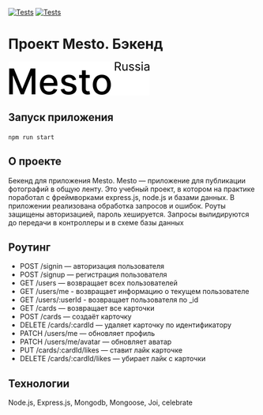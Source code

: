 [![Tests](https://github.com/mtsoy123/express-mesto-gha/actions/workflows/tests-13-sprint.yml/badge.svg)](https://github.com/mtsoy123/express-mesto-gha/actions/workflows/tests-13-sprint.yml) [![Tests](https://github.com/mtsoy123/express-mesto-gha/actions/workflows/tests-14-sprint.yml/badge.svg)](https://github.com/mtsoy123/express-mesto-gha/actions/workflows/tests-14-sprint.yml)

# Проект Mesto. Бэкенд
![logo](https://github.com/mtsoy123/react-mesto-auth/blob/main/src/images/logoDark.svg)


## Запуск приложения
`npm run start`

## О проекте
Бекенд для приложения Mesto. Mesto — приложение для публикации фотографий в общую ленту. Это учебный проект, в котором на практике поработал с фреймворками express.js, node.js и базами данных. В приложении реализована обработка запросов и ошибок. Роуты защищены авторизацией, пароль хешируется. Запросы вылидируются до передачи в контроллеры и в схеме базы данных

## Роутинг
* POST /signin — авторизация пользователя
* POST /signup — регистрация пользователя
* GET /users — возвращает всех пользователей
* GET /users/me - возвращает информацию о текущем пользователе
* GET /users/:userId - возвращает пользователя по _id
* GET /cards — возвращает все карточки
* POST /cards — создаёт карточку
* DELETE /cards/:cardId — удаляет карточку по идентификатору
* PATCH /users/me — обновляет профиль
* PATCH /users/me/avatar — обновляет аватар
* PUT /cards/:cardId/likes — ставит лайк карточке
* DELETE /cards/:cardId/likes — убирает лайк с карточки

## Технологии
Node.js,
Express.js,
Mongodb,
Mongoose,
Joi,
celebrate
